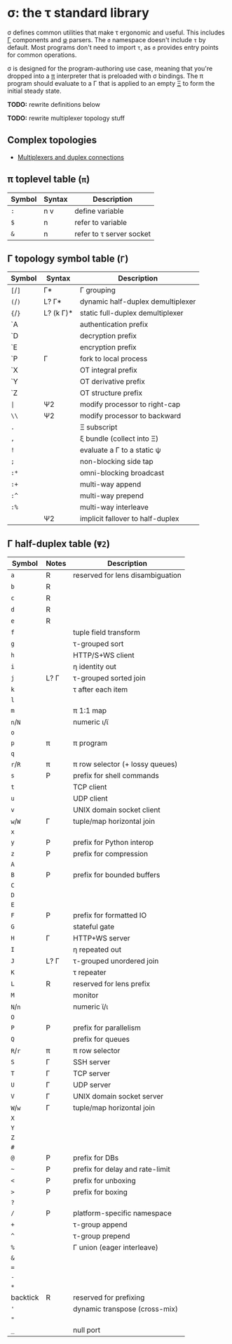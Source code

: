 # σ: the τ standard library
σ defines common utilities that make τ ergonomic and useful. This includes [Γ](Gamma.md) components and [φ](phi.md) parsers. The `σ` namespace doesn't include `τ` by default. Most programs don't need to import `τ`, as `σ` provides entry points for common operations.

σ is designed for the program-authoring use case, meaning that you're dropped into a [π](pi.md) interpreter that is preloaded with σ bindings. The π program should evaluate to a Γ that is applied to an empty [Ξ](Xi.md) to form the initial steady state.

**TODO:** rewrite definitions below

**TODO:** rewrite multiplexer topology stuff


## Complex topologies
+ [Multiplexers and duplex connections](sigma-multiplex.md)


## π toplevel table (`π`)
| Symbol | Syntax | Description              |
|--------|--------|--------------------------|
| `:`    | n v    | define variable          |
| `$`    | n      | refer to variable        |
| `&`    | n      | refer to τ server socket |


## Γ topology symbol table (`Γ`)
| Symbol  | Syntax     | Description                       |
|---------|------------|-----------------------------------|
| `[`/`]` | Γ\*        | Γ grouping                        |
| `(`/`)` | L? Γ\*     | dynamic half-duplex demultiplexer |
| `{`/`}` | L? (k Γ)\* | static full-duplex demultiplexer  |
| \`A     |            | authentication prefix             |
| \`D     |            | decryption prefix                 |
| \`E     |            | encryption prefix                 |
| \`P     | Γ          | fork to local process             |
| \`X     |            | OT integral prefix                |
| \`Y     |            | OT derivative prefix              |
| \`Z     |            | OT structure prefix               |
| `\|`    | Ψ2         | modify processor to right-cap     |
| `\\`    | Ψ2         | modify processor to backward      |
| `.`     |            | Ξ subscript                       |
| `,`     |            | ξ bundle (collect into Ξ)         |
| `!`     |            | evaluate a Γ to a static ψ        |
| `;`     |            | non-blocking side tap             |
| `:*`    |            | omni-blocking broadcast           |
| `:+`    |            | multi-way append                  |
| `:^`    |            | multi-way prepend                 |
| `:%`    |            | multi-way interleave              |
|         | Ψ2         | implicit fallover to half-duplex  |


## Γ half-duplex table (`Ψ2`)
| Symbol   | Notes | Description                      |
|----------|-------|----------------------------------|
| `a`      | R     | reserved for lens disambiguation |
| `b`      | R     |                                  |
| `c`      | R     |                                  |
| `d`      | R     |                                  |
| `e`      | R     |                                  |
| `f`      |       | tuple field transform            |
| `g`      |       | τ-grouped sort                   |
| `h`      |       | HTTP/S+WS client                 |
| `i`      |       | η identity out                   |
| `j`      | L? Γ  | τ-grouped sorted join            |
| `k`      |       | τ after each item                |
| `l`      |       |                                  |
| `m`      |       | π 1:1 map                        |
| `n`/`N`  |       | numeric ι/ϊ                      |
| `o`      |       |                                  |
| `p`      | π     | π program                        |
| `q`      |       |                                  |
| `r`/`R`  | π     | π row selector (+ lossy queues)  |
| `s`      | P     | prefix for shell commands        |
| `t`      |       | TCP client                       |
| `u`      |       | UDP client                       |
| `v`      |       | UNIX domain socket client        |
| `w`/`W`  | Γ     | tuple/map horizontal join        |
| `x`      |       |                                  |
| `y`      | P     | prefix for Python interop        |
| `z`      | P     | prefix for compression           |
| `A`      |       |                                  |
| `B`      | P     | prefix for bounded buffers       |
| `C`      |       |                                  |
| `D`      |       |                                  |
| `E`      |       |                                  |
| `F`      | P     | prefix for formatted IO          |
| `G`      |       | stateful gate                    |
| `H`      | Γ     | HTTP+WS server                   |
| `I`      |       | η repeated out                   |
| `J`      | L? Γ  | τ-grouped unordered join         |
| `K`      |       | τ repeater                       |
| `L`      | R     | reserved for lens prefix         |
| `M`      |       | monitor                          |
| `N`/`n`  |       | numeric ϊ/ι                      |
| `O`      |       |                                  |
| `P`      | P     | prefix for parallelism           |
| `Q`      |       | prefix for queues                |
| `R`/`r`  | π     | π row selector                   |
| `S`      | Γ     | SSH server                       |
| `T`      | Γ     | TCP server                       |
| `U`      | Γ     | UDP server                       |
| `V`      | Γ     | UNIX domain socket server        |
| `W`/`w`  | Γ     | tuple/map horizontal join        |
| `X`      |       |                                  |
| `Y`      |       |                                  |
| `Z`      |       |                                  |
| `#`      |       |                                  |
| `@`      | P     | prefix for DBs                   |
| `~`      | P     | prefix for delay and rate-limit  |
| `<`      | P     | prefix for unboxing              |
| `>`      | P     | prefix for boxing                |
| `?`      |       |                                  |
| `/`      | P     | platform-specific namespace      |
| `+`      |       | τ-group append                   |
| `^`      |       | τ-group prepend                  |
| `%`      |       | Γ union (eager interleave)       |
| `&`      |       |                                  |
| `=`      |       |                                  |
| `-`      |       |                                  |
| `*`      |       |                                  |
| backtick | R     | reserved for prefixing           |
| `'`      |       | dynamic transpose (cross-mix)    |
| `"`      |       |                                  |
| `_`      |       | null port                        |
